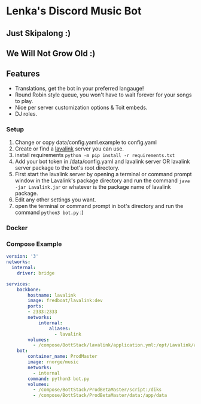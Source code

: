 # Lenka's Discord Music Bot

## Just Skipalong :)

## We Will Not Grow Old :)

## Features

- Translations, get the bot in your preferred langauge!
- Round Robin style queue, you won't have to wait forever for your songs to play.
- Nice per server customization options & Toit embeds.
- DJ roles.

### Setup

1. Change or copy data/config.yaml.example to config.yaml
2. Create or find a [lavalink](https://github.com/Frederikam/Lavalink) server you can use.
3. install requirements `python -m pip install -r requirements.txt`
4. Add your bot token in /data/config.yaml and lavalink server OR lavalink server package to the bot's root directory.
5. First start the lavalink server by opening a terminal or command prompt window in the Lavalink's package directory
   and run the command `java -jar Lavalink.jar` or whatever is the package name of lavalink package.
6. Edit any other settings you want.
7. open the terminal or command prompt in bot's directory and run the command `python3 bot.py` :)

### Docker

### Compose Example

````yaml
version: '3'
networks:
  internal:
    driver: bridge

services:
    backbone:
        hostname: lavalink
        image: fredboat/lavalink:dev
        ports:
        - 2333:2333
        networks:
            internal:
                aliases:
                  - lavalink
        volumes:
          - /compose/BottStack/lavalink/application.yml:/opt/Lavalink/application.yml
    bot:
        container_name: ProdMaster
        image: rnorge/music
        networks:
          - internal
        command: python3 bot.py
        volumes:
          - /compose/BottStack/ProdBetaMaster/script:/diks
          - /compose/BottStack/ProdBetaMaster/data:/app/data
````
